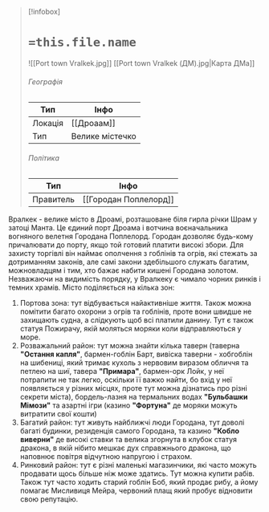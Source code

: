 > [!infobox]
> # `=this.file.name`
> ![[Port town Vralkek.jpg]]
> [[Port town Vralkek (ДМ).jpg|Карта ДМа]]
> ###### Географія
> Тип | Інфо |
> ---|---|
> Локація | [[Дроаам]] |
> Тип | Велике містечко |
> ###### Політика 
> Тип | Інфо |
> ---|---|
> Правитель | [[Городан Поплелорд]] |

Вралкек - велике місто в Дроамі, розташоване біля гирла річки Шрам у затоці Манта. Це єдиний порт Дроама і вотчина воєначальника вогняного велетня Городана Поплелорд.
Городан дозволяє будь-кому причалювати до порту, якщо той готовий платити високі збори. Для захисту торгівлі він наймає ополчення з гоблінів та огрів, які стежать за дотриманням законів, але самі закони здебільшого служать багатим, можновладцям і тим, хто бажає набити кишені Городана золотом. Незважаючи на видимість порядку, у Вралкеку є чимало чорних ринків і темних храмів.
Місто поділяється на кілька зон:
1. Портова зона: тут відбувається найактивніше життя. Також можна помітити багато охорони з огрів та гоблінів, проте вони швидше не захищають судна, а слідкують щоб всі платили данину. Тут є також статуя Пожирачу, якій моляться моряки коли відправляються у море.
2. Розважальний район: тут можна знайти кілька таверн (таверна **"Остання капля"**, бармен-гоблін Барт, вивіска таверни - хобгоблін на шибениці, який тримає кухоль з нервовим виразом обличчя та петлею на шиї, тавера **"Примара"**, бармен-орк Лойк, у неї потрапити не так легко, оскільки її важко найти, бо вхід у неї появляється у різних місцях, проте тут можна дізнатись про різні секрети міста), бордель-лазня на термальних водах **"Бульбашки Мімози"** та азартні ігри (казино **"Фортуна"** де моряки можуть витратити свої кошти)
3. Багатий район: тут живуть найближчі люди Городана, тут доволі багаті будинки, резиденція самого Городана, та казино **"Кобло виверни"** де високі ставки та велика згорнута в клубок статуя дракона, в якій нібито мешкає дух справжнього дракона, що наповнює повітря відчутною напругою і страхом.
4. Ринковий район: тут є різні маленькі магазинчики, які часто можуть продавати щось більше ніж може здатись. Тут можна купити рабів. Також тут часто ходить старий гоблін Боб, який продає рибу, а йому помагає Мисливиця Мейра, червоний плащ який пробує відновити свою репутацію.